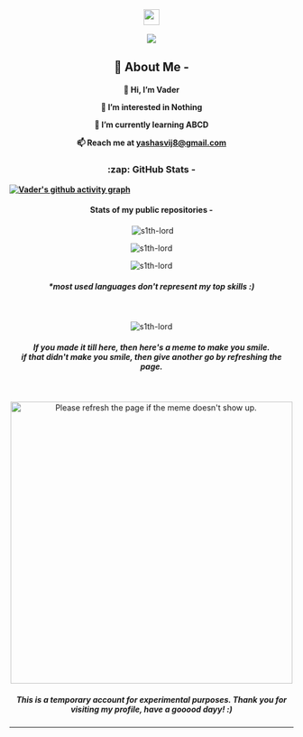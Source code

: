 <!--- Yeah, this template is copied from someone's profile who copied it from someone else's ;) --->
<br>
<h3 align="center">
  <img src="https://media.giphy.com/media/hvRJCLFzcasrR4ia7z/giphy.gif" width="28">
</h3>


<p align="center">
  <a href="https://taufeeq.ml"><img src="https://readme-typing-svg.herokuapp.com?size=21&color=B37FFF&center=true&vCenter=true&lines=hey!+I'm+Darth+Vader;welcome+to+my+profile;I+am+trying+new+things+here;"></a>
</p>


### <h2 align="center" color="F85D7F">🚀 About Me -</h2>

<h4 align="center" color="B37FFF">

👋 Hi, I’m Vader

👀 I’m interested in Nothing

🌱 I’m currently learning ABCD

📫 Reach me at <a color="F85D7F" href="mailto:yashasvij8@gmail.com">yashasvij8@gmail.com<a> <h4>
  

  

 <h3 align="center" color="F85D7F">:zap: GitHub Stats -</h3>
 
 
[![Vader's github activity graph](https://denvercoder1-activity-graph.herokuapp.com/graph/?username=s1th-lord&bg_color=1F222E&color=B37FFF&line=F85D7F&point=FFFFFF&hide_border=true)](https://github.com/s1th-lord?tab=repositories)
 <h4 align="center" color="F85D7F">Stats of my public repositories -</h4>
<p align="center">&nbsp;<img align="center" src="https://github-readme-stats.vercel.app/api?username=s1th-lord&show_icons=true&count_private=true&bg_color=1F222E&title_color=B37FFF&text_color=FFFFFF&icon_color=F85D7F" alt="s1th-lord" /></p>
<p align="center"><img align="center" src="https://github-readme-streak-stats.herokuapp.com?user=s1th-lord&theme=holi-theme&date_format=M%20j%5B%2C%20Y%5D&background=1F222E&currStreakNum=B37FFF&sideNums=B37FFF&ring=F85D7F&fire=F85D7F" alt="s1th-lord" /></p>


<p align="center"><img align="center" src="https://github-readme-stats.vercel.app/api/top-langs/?username=s1th-lord&langs_count=6&layout=compact&theme=react&bg_color=1F222E&title_color=B37FFF&icon_color=F8D866" alt="s1th-lord" /></p>  
<h5 align="center" color="F85D7F">*most used languages don't represent my top skills :)</h5><br>


<p align="center"> <img src="https://komarev.com/ghpvc/?username=s1th-lord&label=Profile%20views&color=B37FFF&style=flat" alt="s1th-lord" /></p>




<h5 align="center" color="F85D7F">If you made it till here, then here's a meme to make you smile.<br> if that didn't make you smile, then give another go by refreshing the page.</h5><br>

 <p align="center">
    <img height="500px" src='https://random-memer.herokuapp.com/' alt="Please refresh the page if the meme doesn't show up.">
 </p>

<h5 align="center" color="F85D7F">This is a temporary account for experimental purposes. Thank you for visiting my profile, have a gooood dayy! :)</h5>


---
[website]: http://

[twitter]: https://twitter.com/

[instagram]: https://instagram.com/

[linkedin]: https://linkedin.com/in/




<!---
- 👋 Hi, I’m @s1th-lord
- 👀 I’m interested in ...
- 🌱 I’m currently learning ...
- 💞️ I’m looking to collaborate on ...
- 📫 How to reach me ...


s1th-lord/s1th-lord is a ✨ special ✨ repository because its `README.md` (this file) appears on your GitHub profile.
You can click the Preview link to take a look at your changes.
--->
